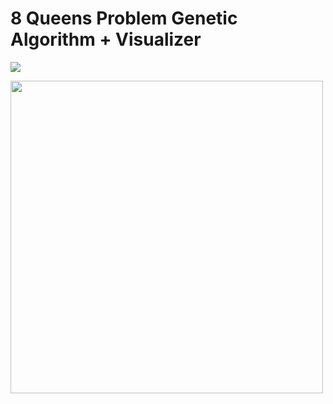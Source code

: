 # 8 Queens Problem Genetic Algorithm + Visualizer
![](https://github.com/EyalBrilling/8-Queen-Problem-Genetic-Algorithm/blob/main/report.PNG)


<img src="https://github.com/EyalBrilling/8-Queen-Problem-Genetic-Algorithm/blob/main/solution.gif" width="500" height="500"/>

